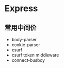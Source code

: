 # Express

## 常用中间价

* body-parser
* cookie-parser
* csurf
* csurf token middleware
* connect-busboy
